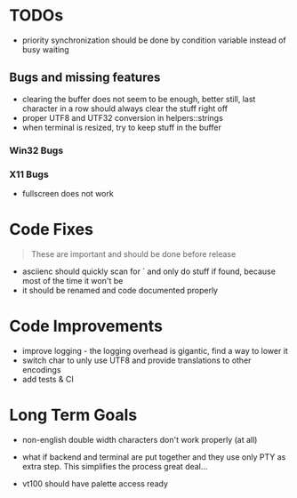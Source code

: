 ﻿# TODOs

- priority synchronization should be done by condition variable instead of busy waiting

## Bugs and missing features

- clearing the buffer does not seem to be enough, better still, last character in a row should always clear the stuff right off
- proper UTF8 and UTF32 conversion in helpers::strings
- when terminal is resized, try to keep stuff in the buffer

### Win32 Bugs

### X11 Bugs

- fullscreen does not work

# Code Fixes

> These are important and should be done before release

- asciienc should quickly scan for ` and only do stuff if found, because most of the time it won't be
- it should be renamed and code documented properly


# Code Improvements 

- improve logging - the logging overhead is gigantic, find a way to lower it
- switch char to unly use UTF8 and provide translations to other encodings
- add tests & CI


# Long Term Goals

- non-english double width characters don't work properly (at all)

- what if backend and terminal are put together and they use only PTY as extra step. This simplifies the process great deal... 



- vt100 should have palette access ready